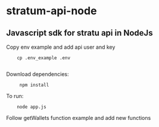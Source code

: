 # stratum-api-node

## Javascript sdk for stratu api in NodeJs


Copy env example and add api user and key
```
    cp .env_example .env
  
``` 

Download dependencies:
```
     npm install
``` 

To run:
```
    node app.js
``` 

Follow getWallets function example and add new functions
